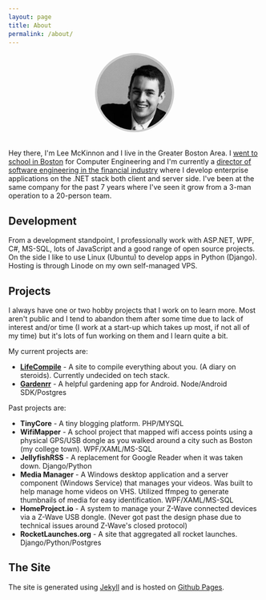 ```yaml
---
layout: page
title: About
permalink: /about/
---
```


<div style="text-align: center; margin-bottom: 30px;">
  <img src="/images/me2.jpg" alt="Me" style="border-radius: 100px; border: 4px solid #CCC; width: 150px">
</div>

Hey there, I'm Lee McKinnon and I live in the Greater Boston Area. I <a href="http://wit.edu" target="_blank">went to school in Boston</a> for Computer Engineering and I'm currently a <a href="http://ledgex.com" target="_blank">director of software engineering in the financial industry</a> where I develop enterprise applications on the .NET stack both client and server side. I've been at the same company for the past 7 years where I've seen it grow from a 3-man operation to a 20-person team.

## Development

From a development standpoint, I professionally work with ASP.NET, WPF, C#, MS-SQL, lots of JavaScript and a good range of open source projects. On the side I like to use Linux (Ubuntu) to develop apps in Python (Django). Hosting is through Linode on my own self-managed VPS.

## Projects

I always have one or two hobby projects that I work on to learn more. Most aren't public and I tend to abandon them after some time due to lack of interest and/or time (I work at a start-up which takes up most, if not all of my time) but it's lots of fun working on them and I learn quite a bit.

My current projects are:

- **[LifeCompile](http://lifecompile.com/)** - A site to compile everything about you. (A diary on steroids). Currently undecided on tech stack.
- **[Gardenrr](http://gardenrr.com/)** - A helpful gardening app for Android. Node/Android SDK/Postgres

Past projects are:

- **TinyCore** - A tiny blogging platform. PHP/MYSQL
- **WifiMapper** - A school project that mapped wifi access points using a physical GPS/USB dongle as you walked around a city such as Boston (my college town). WPF/XAML/MS-SQL
- **JellyfishRSS** - A replacement for Google Reader when it was taken down. Django/Python
- **Media Manager** - A Windows desktop application and a server component (Windows Service) that manages your videos. Was built to help manage home videos on VHS. Utilized ffmpeg to generate thumbnails of media for easy identification. WPF/XAML/MS-SQL
- **HomeProject.io** - A system to manage your Z-Wave connected devices via a Z-Wave USB dongle. (Never got past the design phase due to technical issues around Z-Wave's closed protocol)
- **RocketLaunches.org** - A site that aggregated all rocket launches. Django/Python/Postgres

## The Site

The site is generated using <a href="https://github.com/mojombo/jekyll/">Jekyll</a> and is hosted on [Github Pages](https://pages.github.com/).

